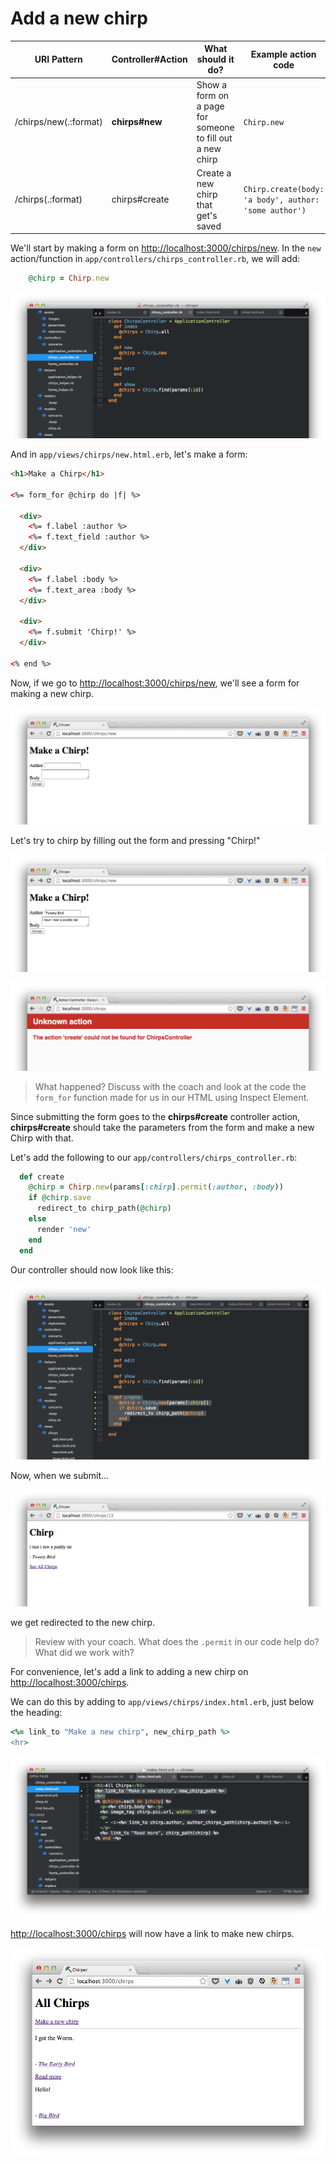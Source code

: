 <!-- TODO: need to link adding chirps page on the list page somewhere in this section -->

# Add a new chirp


| URI Pattern | Controller#Action | What should it do? | Example action code |
| -- | -- | -- | -- |
| /chirps/new(.:format) | **chirps#new** | Show a form on a page for someone to fill out a new chirp | `Chirp.new` |
| /chirps(.:format) | chirps#create | Create a new chirp that get's saved | `Chirp.create(body: 'a body', author: 'some author')` |

We'll start by making a form on  [http://localhost:3000/chirps/new](http://localhost:3000/chirps/new).  In the `new` action/function in  `app/controllers/chirps_controller.rb`, we will add:

```rb
    @chirp = Chirp.new
```
![](../../images/sublime_new_chirp_controller.png)

And in `app/views/chirps/new.html.erb`, let's make a form:

```html
<h1>Make a Chirp</h1>

<%= form_for @chirp do |f| %>

  <div>
    <%= f.label :author %>
    <%= f.text_field :author %>
  </div>

  <div>
    <%= f.label :body %>
    <%= f.text_area :body %>
  </div>

  <div>
    <%= f.submit 'Chirp!' %>
  </div>

<% end %>
```

Now, if we go to [http://localhost:3000/chirps/new](http://localhost:3000/chirps/new), we'll see a form for making a new chirp.

![](../../images/chrome_new_chirp_form.png)

Let's try to chirp by filling out the form and pressing "Chirp!"

![](../../images/chrome_form_chirp.png)

![](../../images/chrome_chirp_error.png)

> What happened?  Discuss with the coach and look at the code the `form_for` function made for us in our HTML using Inspect Element.

Since submitting the form goes to the **chirps#create** controller action, **chirps#create** should take the parameters from the form and make a new Chirp with that.

Let's add the following to our `app/controllers/chirps_controller.rb`:

```rb
  def create
    @chirp = Chirp.new(params[:chirp].permit(:author, :body))
    if @chirp.save
      redirect_to chirp_path(@chirp)
    else
      render 'new'
    end
  end
```
Our controller should now look like this:

<!-- TODO: update this create to include the else. -->
![](../../images/sublime_controller_create.png)

Now, when we submit...

![](../../images/chrome_made_new.png)

we get redirected to the new chirp.

> Review with your coach.  What does the `.permit` in our code help do? What did we work with?

For convenience, let's add a link to adding a new chirp on [http://localhost:3000/chirps](http://localhost:3000/chirps).

We can do this by adding to `app/views/chirps/index.html.erb`, just below the heading:

```rb
<%= link_to "Make a new chirp", new_chirp_path %>
<hr>
```
![](../../images/sublime_all_with_new.png)

[http://localhost:3000/chirps](http://localhost:3000/chirps) will now have a link to make new chirps.

![](../../images/chrome_all_with_new.png)
